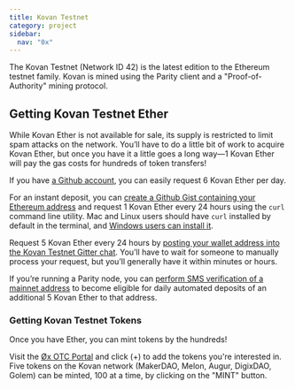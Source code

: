 ```yaml
---
title: Kovan Testnet
category: project
sidebar:
  nav: "0x"
---
```


The Kovan Testnet (Network ID 42) is the latest edition to the Ethereum testnet family.  Kovan is mined using the Parity client and a "Proof-of-Authority" mining protocol.

## Getting Kovan Testnet Ether

While Kovan Ether is not available for sale, its supply is restricted to limit spam attacks on the network.  You’ll have to do a little bit of work to acquire Kovan Ether, but once you have it a little goes a long way—1 Kovan Ether will pay the gas costs for hundreds of token transfers!

If you have [a Github account][gh], you can easily request 6 Kovan Ether per day.

For an instant deposit, you can [create a Github Gist containing your Ethereum address][gh-gist] and request 1 Kovan Ether every 24 hours using the `curl` command line utility.  Mac and Linux users should have `curl` installed by default in the terminal, and [Windows users can install it][curl-win].

Request 5 Kovan Ether every 24 hours by [posting your wallet address into the Kovan Testnet Gitter chat][gh-chat].  You’ll have to wait for someone to manually process your request, but you’ll generally have it within minutes or hours.

If you’re running a Parity node, you can [perform SMS verification of a mainnet address][parity-sms] to become eligible for daily automated deposits of an additional 5 Kovan Ether to that address.

### Getting Kovan Testnet Tokens

Once you have Ether, you can mint tokens by the hundreds!

Visit the [Øx OTC Portal](https://0xproject.com/portal/balances) and click (+) to add the tokens you're interested in.  Five tokens on the Kovan network (MakerDAO, Melon, Augur, DigixDAO, Golem) can be minted, 100 at a time, by clicking on the "MINT" button.


[gh]: https://github.com/
[gh-gist]: https://github.com/kovan-testnet/faucet#github-gist-faucet--automated-
[curl-win]: https://curl.haxx.se/download.html
[gh-chat]: https://gitter.im/kovan-testnet/faucet
[parity-sms]: https://github.com/kovan-testnet/faucet#icarus-faucet-automated-sms-verification

